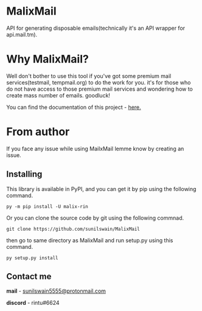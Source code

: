 # MalixMail
API for generating disposable emails(technically it's an API wrapper for api.mail.tm).

# Why MalixMail?
Well don't bother to use this tool if you've got some premium mail services(testmail, tempmail.org) to do the work for you. it's for those who do not have access to those premium mail services and wondering how to create mass number of emails. goodluck!

You can find the documentation of this project - [here.](https://malixmail.readthedocs.io/en/latest/)
# From author
If you face any issue while using MailxMail lemme know by creating an issue.

## Installing


This library is available in PyPI, and you can get it by pip using the following command.

    py -m pip install -U malix-rin

Or you can clone the source code by git using the following commnad.

    git clone https://github.com/sunilswain/MalixMail

then go to same directory as MalixMail and run setup.py using this command.

    py setup.py install


## Contact me

**mail** - [sunilswain5555@protonmail.com](mailto:sunilswain5555@protonmail.com)

**discord** - rintu#6624

